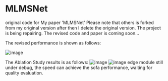 # MLMSNet
original code for My paper 'MLMSNet'
Please note that others is forked from my original version after then I delete the original version.
The project is being repairing. The revised code and paper is coming soon...

The revised performance is shown as follows:


![image](https://github.com/JosephineRabbit/MLMSNet/blob/master/%E6%88%AA%E5%B1%8F2024-03-13%2015.40.13.png)

The Ablation Study results is as follows:
![image](https://github.com/JosephineRabbit/MLMSNet/blob/master/%E6%88%AA%E5%B1%8F2024-03-13%2017.40.45.png)
![image](https://github.com/JosephineRabbit/MLMSNet/blob/master/%E6%88%AA%E5%B1%8F2024-03-13%2017.50.20.png)
edge module still under debug, the speed can achieve the sofa performance, waiting for quality evaluation.
